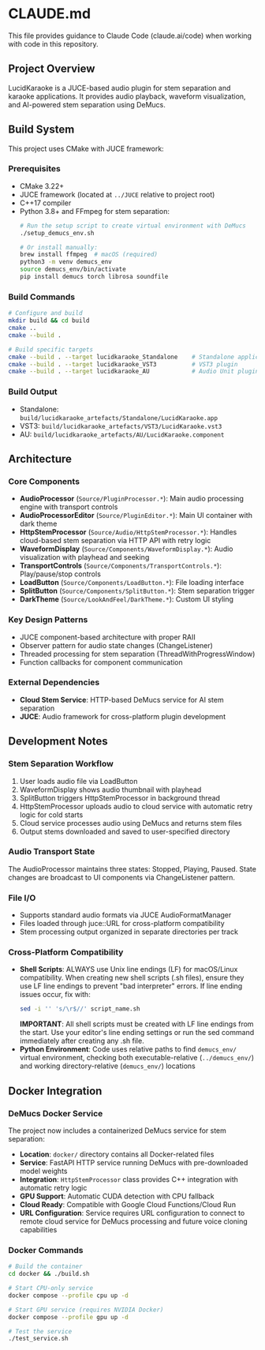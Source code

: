 # CLAUDE.md

This file provides guidance to Claude Code (claude.ai/code) when working with code in this repository.

## Project Overview

LucidKaraoke is a JUCE-based audio plugin for stem separation and karaoke applications. It provides audio playback, waveform visualization, and AI-powered stem separation using DeMucs.

## Build System

This project uses CMake with JUCE framework:

### Prerequisites
- CMake 3.22+
- JUCE framework (located at `../JUCE` relative to project root)
- C++17 compiler
- Python 3.8+ and FFmpeg for stem separation:
  ```bash
  # Run the setup script to create virtual environment with DeMucs
  ./setup_demucs_env.sh
  
  # Or install manually:
  brew install ffmpeg  # macOS (required)
  python3 -m venv demucs_env
  source demucs_env/bin/activate
  pip install demucs torch librosa soundfile
  ```

### Build Commands
```bash
# Configure and build
mkdir build && cd build
cmake ..
cmake --build .

# Build specific targets
cmake --build . --target lucidkaraoke_Standalone    # Standalone application
cmake --build . --target lucidkaraoke_VST3          # VST3 plugin
cmake --build . --target lucidkaraoke_AU            # Audio Unit plugin
```

### Build Output
- Standalone: `build/lucidkaraoke_artefacts/Standalone/LucidKaraoke.app`
- VST3: `build/lucidkaraoke_artefacts/VST3/LucidKaraoke.vst3`
- AU: `build/lucidkaraoke_artefacts/AU/LucidKaraoke.component`

## Architecture

### Core Components
- **AudioProcessor** (`Source/PluginProcessor.*`): Main audio processing engine with transport controls
- **AudioProcessorEditor** (`Source/PluginEditor.*`): Main UI container with dark theme
- **HttpStemProcessor** (`Source/Audio/HttpStemProcessor.*`): Handles cloud-based stem separation via HTTP API with retry logic
- **WaveformDisplay** (`Source/Components/WaveformDisplay.*`): Audio visualization with playhead and seeking
- **TransportControls** (`Source/Components/TransportControls.*`): Play/pause/stop controls
- **LoadButton** (`Source/Components/LoadButton.*`): File loading interface
- **SplitButton** (`Source/Components/SplitButton.*`): Stem separation trigger
- **DarkTheme** (`Source/LookAndFeel/DarkTheme.*`): Custom UI styling

### Key Design Patterns
- JUCE component-based architecture with proper RAII
- Observer pattern for audio state changes (ChangeListener)
- Threaded processing for stem separation (ThreadWithProgressWindow)
- Function callbacks for component communication

### External Dependencies
- **Cloud Stem Service**: HTTP-based DeMucs service for AI stem separation
- **JUCE**: Audio framework for cross-platform plugin development

## Development Notes

### Stem Separation Workflow
1. User loads audio file via LoadButton
2. WaveformDisplay shows audio thumbnail with playhead
3. SplitButton triggers HttpStemProcessor in background thread
4. HttpStemProcessor uploads audio to cloud service with automatic retry logic for cold starts
5. Cloud service processes audio using DeMucs and returns stem files
6. Output stems downloaded and saved to user-specified directory

### Audio Transport State
The AudioProcessor maintains three states: Stopped, Playing, Paused. State changes are broadcast to UI components via ChangeListener pattern.

### File I/O
- Supports standard audio formats via JUCE AudioFormatManager
- Files loaded through juce::URL for cross-platform compatibility
- Stem processing output organized in separate directories per track

### Cross-Platform Compatibility
- **Shell Scripts**: ALWAYS use Unix line endings (LF) for macOS/Linux compatibility. When creating new shell scripts (.sh files), ensure they use LF line endings to prevent "bad interpreter" errors. If line ending issues occur, fix with:
  ```bash
  sed -i '' 's/\r$//' script_name.sh
  ```
  **IMPORTANT**: All shell scripts must be created with LF line endings from the start. Use your editor's line ending settings or run the sed command immediately after creating any .sh file.
- **Python Environment**: Code uses relative paths to find `demucs_env/` virtual environment, checking both executable-relative (`../demucs_env/`) and working directory-relative (`demucs_env/`) locations

## Docker Integration

### DeMucs Docker Service
The project now includes a containerized DeMucs service for stem separation:

- **Location**: `docker/` directory contains all Docker-related files
- **Service**: FastAPI HTTP service running DeMucs with pre-downloaded model weights
- **Integration**: `HttpStemProcessor` class provides C++ integration with automatic retry logic
- **GPU Support**: Automatic CUDA detection with CPU fallback
- **Cloud Ready**: Compatible with Google Cloud Functions/Cloud Run
- **URL Configuration**: Service requires URL configuration to connect to remote cloud service for DeMucs processing and future voice cloning capabilities

### Docker Commands
```bash
# Build the container
cd docker && ./build.sh

# Start CPU-only service
docker compose --profile cpu up -d

# Start GPU service (requires NVIDIA Docker)
docker compose --profile gpu up -d

# Test the service
./test_service.sh
```